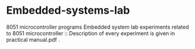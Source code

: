 # Embedded-systems-lab
8051 microcontroller programs
Embedded system lab experiments related to 8051 microcontroller ::
Description of every experiment is given in practical manual.pdf .
